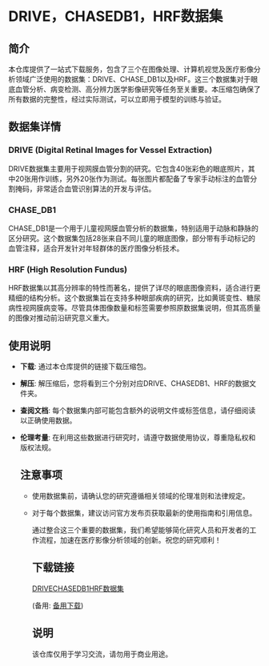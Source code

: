 # DRIVE，CHASEDB1，HRF数据集

## 简介
本仓库提供了一站式下载服务，包含了三个在图像处理、计算机视觉及医疗影像分析领域广泛使用的数据集：DRIVE、CHASE_DB1以及HRF。这三个数据集对于眼底血管分析、病变检测、高分辨力医学影像研究等任务至关重要。本压缩包确保了所有数据的完整性，经过实际测试，可以立即用于模型的训练与验证。

## 数据集详情

### DRIVE (Digital Retinal Images for Vessel Extraction)
DRIVE数据集主要用于视网膜血管分割的研究。它包含40张彩色的眼底照片，其中20张用作训练，另外20张作为测试。每张图片都配备了专家手动标注的血管分割掩码，非常适合血管识别算法的开发与评估。

### CHASE_DB1
CHASE_DB1是一个用于儿童视网膜血管分析的数据集，特别适用于动脉和静脉的区分研究。这个数据集包括28张来自不同儿童的眼底图像，部分带有手动标记的血管注释，适合开发针对年轻群体的医疗图像分析技术。

### HRF (High Resolution Fundus)
HRF数据集以其高分辨率的特性而著名，提供了详尽的眼底图像资料，适合进行更精细的结构分析。这个数据集旨在支持多种眼部疾病的研究，比如黄斑变性、糖尿病性视网膜病变等。尽管具体图像数量和标签需要参照原数据集说明，但其高质量的图像对推动前沿研究意义重大。

## 使用说明
- **下载**: 通过本仓库提供的链接下载压缩包。
- **解压**: 解压缩后，您将看到三个分别对应DRIVE、CHASEDB1、HRF的数据文件夹。
- **查阅文档**: 每个数据集内部可能包含额外的说明文件或标签信息，请仔细阅读以正确使用数据。
- **伦理考量**: 在利用这些数据进行研究时，请遵守数据使用协议，尊重隐私权和版权法规。

  ## 注意事项
  - 使用数据集前，请确认您的研究遵循相关领域的伦理准则和法律规定。
  - 对于每个数据集，建议访问官方发布页获取最新的使用指南和引用信息。

    通过整合这三个重要的数据集，我们希望能够简化研究人员和开发者的工作流程，加速在医疗影像分析领域的创新。祝您的研究顺利！

    ## 下载链接
    [DRIVECHASEDB1HRF数据集](https://pan.quark.cn/s/493656fa05de) 

    (备用: [备用下载](https://pan.baidu.com/s/1xJvVLLqV50RXbm8aJgKdjA?pwd=1234))

    ## 说明

    该仓库仅用于学习交流，请勿用于商业用途。
